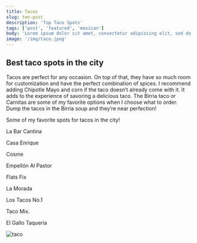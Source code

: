 ```yaml
---
title: Tacos
slug: ten-post
description: 'Top Taco Spots'
tags: ['post', 'featured', 'mexican']
body: 'Lorem ipsum dolor sit amet, consectetur adipiscing elit, sed do eiusmod tempor incididunt ut labore et dolore magna aliqua. Ut enim ad minim veniam, quis nostrud exercitation ullamco laboris nisi ut aliquip ex ea commodo consequat. Duis aute irure dolor in reprehenderit in voluptate velit esse cillum dolore eu fugiat nulla pariatur. Excepteur sint occaecat cupidatat non proident, sunt in culpa qui officia deserunt mollit anim id est laborum.'
image: '/img/taco.jpeg'
---
```


## Best taco spots in the city

Tacos are perfect for any occasion. On top of that, they have so much room for customization and have the perfect combination of spices. I recommend adding Chipotle Mayo and corn if the taco doesn’t already come with it. It adds to the experience of savoring a delicious taco. The Birria taco or Carnitas are some of my favorite options when I choose what to order. Dump the tacos in the Birria soup and they’re near perfection!

Some of my favorite spots for tacos in the city!

La Bar Cantina

Casa Enrique

Cosme

Empellón Al Pastor

Flats Fix

La Morada

Los Tacos No.1

Taco Mix.

El Gallo Taqueria

![taco](/img/spanish1.jpg)
